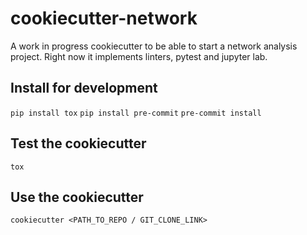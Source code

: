 # cookiecutter-network

A work in progress cookiecutter to be able to start a network analysis project. Right now it implements linters, pytest and jupyter lab.

## Install for development
<code>pip install tox</code>
<code>pip install pre-commit</code>
<code>pre-commit install</code>

## Test the cookiecutter
<code>tox</code>

## Use the cookiecutter

<code>cookiecutter <PATH_TO_REPO / GIT_CLONE_LINK></code>
